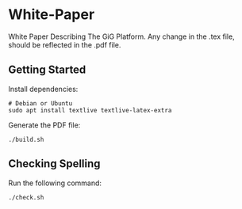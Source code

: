 # White-Paper

White Paper Describing The GiG Platform. Any change in the .tex file, should be
reflected in the .pdf file.

## Getting Started

Install dependencies:

```
# Debian or Ubuntu
sudo apt install textlive textlive-latex-extra
```

Generate the PDF file:

```
./build.sh
```

## Checking Spelling

Run the following command:

```
./check.sh
```
